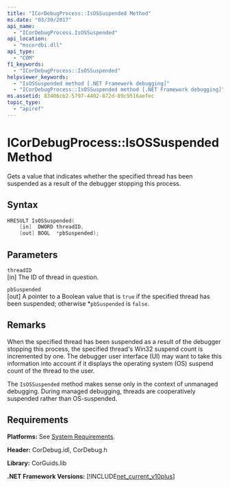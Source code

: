 ```yaml
---
title: "ICorDebugProcess::IsOSSuspended Method"
ms.date: "03/30/2017"
api_name: 
  - "ICorDebugProcess.IsOSSuspended"
api_location: 
  - "mscordbi.dll"
api_type: 
  - "COM"
f1_keywords: 
  - "ICorDebugProcess::IsOSSuspended"
helpviewer_keywords: 
  - "IsOSSuspended method [.NET Framework debugging]"
  - "ICorDebugProcess::IsOSSuspended method [.NET Framework debugging]"
ms.assetid: 83406cb2-5797-4402-872d-89c9516aefec
topic_type: 
  - "apiref"
---
```

# ICorDebugProcess::IsOSSuspended Method
Gets a value that indicates whether the specified thread has been suspended as a result of the debugger stopping this process.  
  
## Syntax  
  
```cpp  
HRESULT IsOSSuspended(  
    [in]  DWORD threadID,  
    [out] BOOL  *pbSuspended);  
```  
  
## Parameters  
 `threadID`  
 [in] The ID of thread in question.  
  
 `pbSuspended`  
 [out] A pointer to a Boolean value that is `true` if the specified thread has been suspended; otherwise *`pbSuspended` is `false`.  
  
## Remarks  
 When the specified thread has been suspended as a result of the debugger stopping this process, the specified thread's Win32 suspend count is incremented by one. The debugger user interface (UI) may want to take this information into account if it displays the operating system (OS) suspend count of the thread to the user.  
  
 The `IsOSSuspended` method makes sense only in the context of unmanaged debugging. During managed debugging, threads are cooperatively suspended rather than OS-suspended.  
  
## Requirements  
 **Platforms:** See [System Requirements](../../../../docs/framework/get-started/system-requirements.md).  
  
 **Header:** CorDebug.idl, CorDebug.h  
  
 **Library:** CorGuids.lib  
  
 **.NET Framework Versions:** [!INCLUDE[net_current_v10plus](../../../../includes/net-current-v10plus-md.md)]
